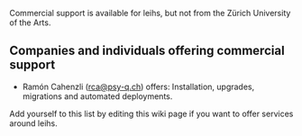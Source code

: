 
Commercial support is available for leihs, but not from the Zürich University of the Arts.

## Companies and individuals offering commercial support

* Ramón Cahenzli (rca@psy-q.ch) offers: Installation, upgrades, migrations and automated deployments.


Add yourself to this list by editing this wiki page if you want to offer services around leihs.

